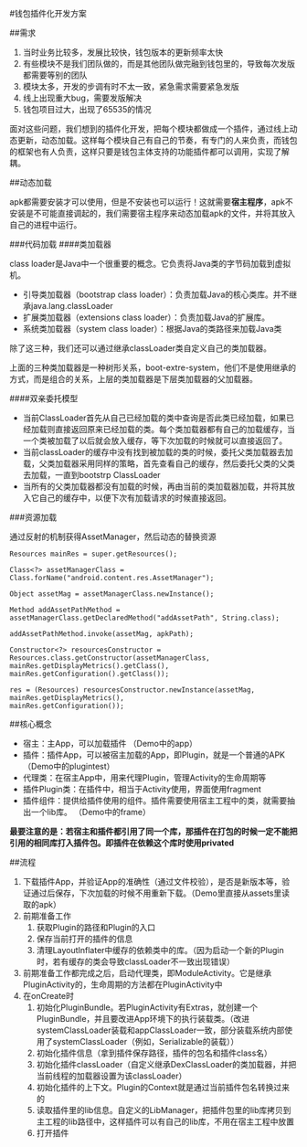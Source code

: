 #钱包插件化开发方案

##需求

1. 当时业务比较多，发展比较快，钱包版本的更新频率太快
2. 有些模块不是我们团队做的，而是其他团队做完融到钱包里的，导致每次发版都需要等别的团队
3. 模块太多，开发的步调有时不太一致，紧急需求需要紧急发版
4. 线上出现重大bug，需要发版解决
5. 钱包项目过大，出现了65535的情况

面对这些问题，我们想到的插件化开发，把每个模块都做成一个插件，通过线上动态更新，动态加载。这样每个模块自己有自己的节奏，有专门的人来负责，而钱包的框架也有人负责，这样只要是钱包主体支持的功能插件都可以调用，实现了解耦。

##动态加载

apk都需要安装才可以使用，但是不安装也可以运行！这就需要**宿主程序**，apk不安装是不可能直接调起的，我们需要宿主程序来动态加载apk的文件，并将其放入自己的进程中运行。

###代码加载
####类加载器

class loader是Java中一个很重要的概念。它负责将Java类的字节码加载到虚拟机。

* 引导类加载器（bootstrap class loader）：负责加载Java的核心类库。并不继承java.lang.classLoader
* 扩展类加载器（extensions class loader）：负责加载Java的扩展库。
* 系统类加载器（system class loader）：根据Java的类路径来加载Java类

除了这三种，我们还可以通过继承classLoader类自定义自己的类加载器。

上面的三种类加载器是一种树形关系，boot-extre-system，他们不是使用继承的方式，而是组合的关系，上层的类加载器是下层类加载器的父加载器。

####双亲委托模型

* 当前ClassLoader首先从自己已经加载的类中查询是否此类已经加载，如果已经加载则直接返回原来已经加载的类。每个类加载器都有自己的加载缓存，当一个类被加载了以后就会放入缓存，等下次加载的时候就可以直接返回了。
* 当前classLoader的缓存中没有找到被加载的类的时候，委托父类加载器去加载，父类加载器采用同样的策略，首先查看自己的缓存，然后委托父类的父类去加载，一直到bootstrp ClassLoader
* 当所有的父类加载器都没有加载的时候，再由当前的类加载器加载，并将其放入它自己的缓存中，以便下次有加载请求的时候直接返回。

###资源加载

通过反射的机制获得AssetManager，然后动态的替换资源

```
Resources mainRes = super.getResources();

Class<?> assetManagerClass = Class.forName("android.content.res.AssetManager");

Object assetMag = assetManagerClass.newInstance();

Method addAssetPathMethod = assetManagerClass.getDeclaredMethod("addAssetPath", String.class);

addAssetPathMethod.invoke(assetMag, apkPath);

Constructor<?> resourcesConstructor = Resources.class.getConstructor(assetManagerClass, 
mainRes.getDisplayMetrics().getClass(), 
mainRes.getConfiguration().getClass());

res = (Resources) resourcesConstructor.newInstance(assetMag,
mainRes.getDisplayMetrics(),
mainRes.getConfiguration());
```

##核心概念

* 宿主：主App，可以加载插件 （Demo中的app）
* 插件：插件App，可以被宿主加载的App，即Plugin，就是一个普通的APK （Demo中的plugintest）
* 代理类：在宿主App中，用来代理Plugin，管理Activity的生命周期等
* 插件Plugin类：在插件中，相当于Activity使用，界面使用fragment
* 插件组件：提供给插件使用的组件。插件需要使用宿主工程中的类，就需要抽出一个lib库。 （Demo中的frame）

**最要注意的是：若宿主和插件都引用了同一个库，那插件在打包的时候一定不能把引用的相同库打入插件包。即插件在依赖这个库时使用privated**

##流程

1. 下载插件App，并验证App的准确性（通过文件校验），是否是新版本等，验证通过后保存，下次加载的时候不用重新下载。（Demo里直接从assets里读取的apk）
2. 前期准备工作
    1. 获取Plugin的路径和Plugin的入口
    2. 保存当前打开的插件的信息
    3. 清理LayoutInflater中缓存的依赖类中的库。（因为启动一个新的Plugin时，若有缓存的类会导致classLoader不一致出现错误） 
3. 前期准备工作都完成之后，启动代理类，即ModuleActivity。它是继承PluginActivity的，生命周期的方法都在PluginActivity中
4. 在onCreate时
    1. 初始化PluginBundle。若PluginActivity有Extras，就创建一个PluginBundle，并且要改进App环境下的执行装载类。（改进systemClassLoader装载和appClassLoader一致，部分装载系统内部使用了systemClassLoader（例如，Serializable的装载））
    2. 初始化插件信息（拿到插件保存路径，插件的包名和插件class名）
    3. 初始化插件classLoader（自定义继承DexClassLoader的类加载器，并把当前线程的加载器设置为该classLoader）
    4. 初始化插件的上下文。Plugin的Context就是通过当前插件包名转换过来的
    5. 读取插件里的lib信息。自定义的LibManager，把插件包里的lib库拷贝到主工程的lib路径中，这样插件可以有自己的lib库，不用在宿主工程中放置
    6. 打开插件
